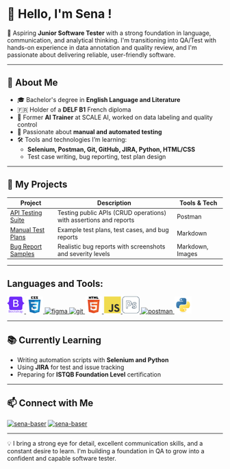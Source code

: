 # 👋 Hello, I'm Sena !

🎯 Aspiring **Junior Software Tester** with a strong foundation in language, communication, and analytical thinking. I'm transitioning into QA/Test with hands-on experience in data annotation and quality review, and I'm passionate about delivering reliable, user-friendly software.

---

## 💼 About Me

- 🎓 Bachelor's degree in **English Language and Literature**
- 🇫🇷 Holder of a **DELF B1** French diploma
- 🤖 Former **AI Trainer** at SCALE AI, worked on data labeling and quality control
- 🧪 Passionate about **manual and automated testing**
- 🛠️ Tools and technologies I’m learning:
  - **Selenium, Postman, Git, GitHub, JIRA, Python, HTML/CSS**
  - Test case writing, bug reporting, test plan design
---

## 🧪 My Projects

| Project | Description | Tools & Tech |
|--------|-------------|--------------|
| [API Testing Suite](https://github.com/yourusername/api-testing-suite) | Testing public APIs (CRUD operations) with assertions and reports | Postman |
| [Manual Test Plans](https://github.com/yourusername/manual-testing-examples) | Example test plans, test cases, and bug reports | Markdown |
| [Bug Report Samples](https://github.com/yourusername/bug-report-samples) | Realistic bug reports with screenshots and severity levels | Markdown, Images |
---

## Languages and Tools:
<p align="left"> <a href="https://getbootstrap.com" target="_blank" rel="noreferrer"> <img src="https://raw.githubusercontent.com/devicons/devicon/master/icons/bootstrap/bootstrap-plain-wordmark.svg" alt="bootstrap" width="40" height="40"/> </a> <a href="https://www.w3schools.com/css/" target="_blank" rel="noreferrer"> <img src="https://raw.githubusercontent.com/devicons/devicon/master/icons/css3/css3-original-wordmark.svg" alt="css3" width="40" height="40"/> </a> <a href="https://www.figma.com/" target="_blank" rel="noreferrer"> <img src="https://www.vectorlogo.zone/logos/figma/figma-icon.svg" alt="figma" width="40" height="40"/> </a> <a href="https://git-scm.com/" target="_blank" rel="noreferrer"> <img src="https://www.vectorlogo.zone/logos/git-scm/git-scm-icon.svg" alt="git" width="40" height="40"/> </a> <a href="https://www.w3.org/html/" target="_blank" rel="noreferrer"> <img src="https://raw.githubusercontent.com/devicons/devicon/master/icons/html5/html5-original-wordmark.svg" alt="html5" width="40" height="40"/> </a> <a href="https://developer.mozilla.org/en-US/docs/Web/JavaScript" target="_blank" rel="noreferrer"> <img src="https://raw.githubusercontent.com/devicons/devicon/master/icons/javascript/javascript-original.svg" alt="javascript" width="40" height="40"/> </a> <a href="https://www.photoshop.com/en" target="_blank" rel="noreferrer"> <img src="https://raw.githubusercontent.com/devicons/devicon/master/icons/photoshop/photoshop-line.svg" alt="photoshop" width="40" height="40"/> </a> <a href="https://postman.com" target="_blank" rel="noreferrer"> <img src="https://www.vectorlogo.zone/logos/getpostman/getpostman-icon.svg" alt="postman" width="40" height="40"/> </a> <a href="https://www.python.org" target="_blank" rel="noreferrer"> <img src="https://raw.githubusercontent.com/devicons/devicon/master/icons/python/python-original.svg" alt="python" width="40" height="40"/> </a> </p>

---

## 📚 Currently Learning

- Writing automation scripts with **Selenium and Python**
- Using **JIRA** for test and issue tracking
- Preparing for **ISTQB Foundation Level** certification

---

## 📫 Connect with Me

<p align="left">
<a href="https://linkedin.com/in/sena-baser" target="blank"><img align="center" src="https://raw.githubusercontent.com/rahuldkjain/github-profile-readme-generator/master/src/images/icons/Social/linked-in-alt.svg" alt="sena-baser" height="30" width="40" /></a>
<a href="mailto:sena.baser20@gmail.com" target="blank"><img align="center" src="https://cdn.jsdelivr.net/npm/simple-icons@v3/icons/gmail.svg" alt="sena-baser" height="30" width="40" /></a>
</p>

---

💡 I bring a strong eye for detail, excellent communication skills, and a constant desire to learn. I'm building a foundation in QA to grow into a confident and capable software tester.
